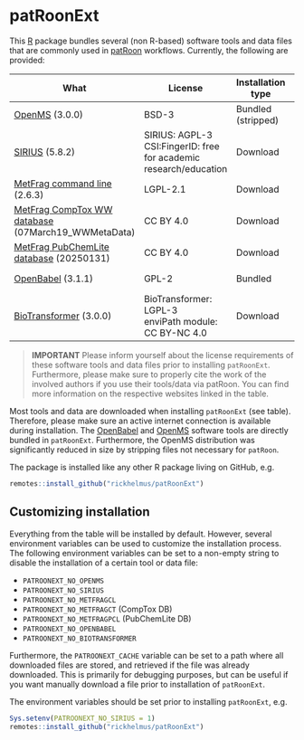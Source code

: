 # patRoonExt

This [R] package bundles several (non R-based) software tools and data files that are commonly used in [patRoon]
workflows. Currently, the following are provided:

What                     |  License                                   | Installation type      | OS
------------------------ | ------------------------------------------ | ---------------------- | ---------------------
[OpenMS] (3.0.0)         | BSD-3                                      | Bundled (stripped)     | Windows (x86-64)
[SIRIUS] (5.8.2)         | SIRIUS: AGPL-3 <br> CSI:FingerID: free for academic research/education | Download | Windows, Linux, macOS
[MetFrag command line](MetFragCL) (2.6.3) | LGPL-2.1                      | Download               | All
[MetFrag CompTox WW database](MetFragCT) (07March19_WWMetaData) | CC BY 4.0              | Download               | All
[MetFrag PubChemLite database](MetFragPCL) (20250131) | CC BY 4.0            | Download               | All
[OpenBabel] (3.1.1)      | GPL-2                                      | Bundled                | Windows (x86-64)
[BioTransformer] (3.0.0) | BioTransformer: LGPL-3 <br> enviPath module: CC BY-NC 4.0 | Download | All

> **IMPORTANT** Please inform yourself about the license requirements of these software tools and data files prior to installing `patRoonExt`. Furthermore, please make sure to properly cite the work of the involved authors if you use their tools/data via patRoon. You can find more information on the respective websites linked in the table.

Most tools and data are downloaded when installing `patRoonExt` (see table). Therefore, please make sure an active internet connection is available during installation. The [OpenBabel] and [OpenMS] software tools are directly bundled in `patRoonExt`. Furthermore, the OpenMS distribution was significantly reduced in size by stripping files not necessary for `patRoon`.

The package is installed like any other R package living on GitHub, e.g.

```R
remotes::install_github("rickhelmus/patRoonExt")
```

## Customizing installation

Everything from the table will be installed by default. However, several environment variables can be used to customize
the installation process. The following environment variables can be set to a non-empty string to disable the
installation of a certain tool or data file:

* `PATROONEXT_NO_OPENMS`
* `PATROONEXT_NO_SIRIUS`
* `PATROONEXT_NO_METFRAGCL`
* `PATROONEXT_NO_METFRAGCT` (CompTox DB)
* `PATROONEXT_NO_METFRAGPCL` (PubChemLite DB)
* `PATROONEXT_NO_OPENBABEL`
* `PATROONEXT_NO_BIOTRANSFORMER`

Furthermore, the `PATROONEXT_CACHE` variable can be set to a path where all downloaded files are stored, and retrieved
if the file was already downloaded. This is primarily for debugging purposes, but can be useful if you want manually
download a file prior to installation of `patRoonExt`.

The environment variables should be set prior to installing `patRoonExt`, e.g.

```R
Sys.setenv(PATROONEXT_NO_SIRIUS = 1)
remotes::install_github("rickhelmus/patRoonExt")
```


[R]: https://www.r-project.org/
[patRoon]: https://rickhelmus.github.io/patRoon/
[OpenMS]: http://openms.de/
[SIRIUS]: https://bio.informatik.uni-jena.de/software/sirius/
[MetFragCL]: http://ipb-halle.github.io/MetFrag/projects/metfragcl/
[MetFragCT]: https://zenodo.org/record/3472781
[MetFragPCL]: https://zenodo.org/record/8191746
[OpenBabel]: https://github.com/openbabel/openbabel
[BioTransformer]: https://bitbucket.org/djoumbou/biotransformer/src/master/
